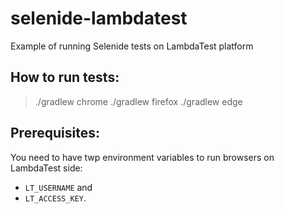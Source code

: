 # selenide-lambdatest
Example of running Selenide tests on LambdaTest platform


## How to run tests:

> ./gradlew chrome
> ./gradlew firefox
> ./gradlew edge

## Prerequisites:

You need to have twp environment variables to run browsers on LambdaTest side:
* `LT_USERNAME` and 
* `LT_ACCESS_KEY`.
